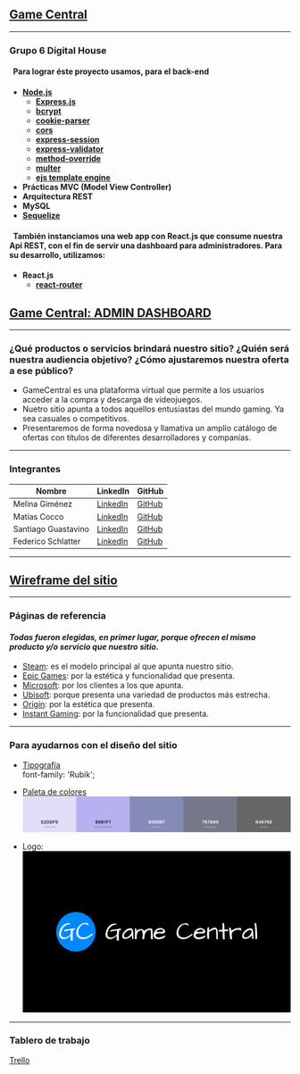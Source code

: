 [Game Central](https://g6-game-central.herokuapp.com/)
---

---

<h3>Grupo 6 Digital House</h3>

<h4>&nbsp;&nbsp;Para lograr éste proyecto usamos, para el back-end<h4>

- [Node.js](https://nodejs.org)
    - [Express.js](https://expressjs.com/)
    - [bcrypt](https://www.npmjs.com/package/bcrypt)
    - [cookie-parser](https://www.npmjs.com/package/cookie-parser)
    - [cors](https://www.npmjs.com/package/cors)
    - [express-session](https://www.npmjs.com/package/express-session)
    - [express-validator](https://www.npmjs.com/package/express-validator)
    - [method-override](https://www.npmjs.com/package/method-override)
    - [multer](https://www.npmjs.com/package/multer)
    - [ejs template engine](https://ejs.co/)
- Prácticas MVC (Model View Controller)
- Arquitectura REST
- MySQL
- [Sequelize](https://sequelize.org/)

<h4>&nbsp;&nbsp;También instanciamos una web app con React.js que consume nuestra Api REST, con el fin de servir una dashboard para administradores. Para su desarrollo, utilizamos:<h4>

- React.js
    - [react-router](https://v5.reactrouter.com/web/guides/quick-start)

[Game Central: ADMIN DASHBOARD](https://game-central-dashboard.herokuapp.com/)
---



---

<h3>¿Qué productos o servicios brindará nuestro sitio? ¿Quién será nuestra audiencia objetivo? ¿Cómo ajustaremos nuestra oferta a ese público?</h3>

- GameCentral es una plataforma virtual que permite a los usuarios acceder a la compra y descarga de videojuegos.
- Nuetro sitio apunta a todos aquellos entusiastas del mundo gaming. Ya sea casuales o competitivos.
- Presentaremos de forma novedosa y llamativa un amplio catálogo de ofertas con títulos de diferentes desarrolladores y companías.

---

<h3>Integrantes</h3>

| Nombre             |LinkedIn                                                        |GitHub
|--------------------|----------------------------------------------------------------|-----------------------------------------------|
| Melina Giménez     |[LinkedIn](https://www.linkedin.com/in/migimenez/)              |[GitHub](https://github.com/MelinaGimenez)     |
| Matías Cocco       |[LinkedIn](https://www.linkedin.com/in/matias-cocco-a2279411a/) |[GitHub](https://github.com/matiasncocco)      |
| Santiago Guastavino|[LinkedIn](https://www.linkedin.com/in/smguastavino/)           |[GitHub](https://github.com/santiagoGuastavino)|
| Federico Schlatter |[LinkedIn](https://www.linkedin.com/in/fede-schlatter-0062b020/)|[GitHub](https://github.com/Flappersch)        |

---

[Wireframe del sitio](https://marvelapp.com/prototype/59521h4/screen/78427280)
---

---

<h3>Páginas de referencia</h3>

<h4><em>Todas fueron elegidas, en primer lugar, porque ofrecen el mismo producto y/o servicio que nuestro sitio.</h4></em>

- [Steam](https://store.steampowered.com/): es el modelo principal al que apunta nuestro sitio.
- [Epic Games](https://www.epicgames.com/store/es-ES/): por la estética y funcionalidad que presenta.
- [Microsoft](https://www.microsoft.com/es-ar/store/games/windows): por los clientes a los que apunta.
- [Ubisoft](https://store.ubi.com/ofertas/home?lang=es_AR): porque presenta una variedad de productos más estrecha.
- [Origin](https://www.origin.com/arg/en-us/store): por la estética que presenta.
- [Instant Gaming](https://www.instant-gaming.com/es/): por la funcionalidad que presenta.

---

<h3>Para ayudarnos con el diseño del sitio</h3>

- [Tipografía](https://fonts.google.com/specimen/Rubik?query=rubik)  
font-family: 'Rubik';

- [Paleta de colores](https://coolors.co/e2ddf9-b6b1f1-858bb7-767889-646766)  
![paleta-de-colores](https://github.com/matiasncocco/grupo_6_GameCentral/blob/main/public/design/paleta-de-colores.jpg?raw=true)

- Logo: 
![logo](https://github.com/matiasncocco/grupo_6_GameCentral/blob/main/public/design/logo.png?raw=true)

---

<h3>Tablero de trabajo</h3>

[Trello](https://trello.com/b/Tqb0cThM/game-central)